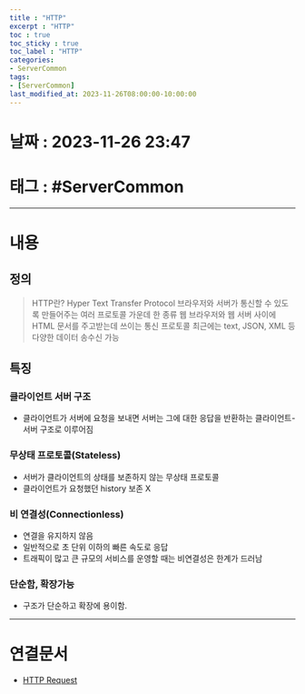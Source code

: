 ```yaml
---
title : "HTTP"
excerpt : "HTTP"
toc : true
toc_sticky : true
toc_label : "HTTP"
categories:
- ServerCommon
tags:
- [ServerCommon]
last_modified_at: 2023-11-26T08:00:00-10:00:00
---
```


# 날짜 : 2023-11-26 23:47

# 태그 : #ServerCommon
---

# 내용

## 정의
> HTTP란?
>Hyper Text Transfer Protocol
>브라우저와 서버가 통신할 수 있도록 만들어주는 여러 프로토콜 가운데 한 종류
>웹 브라우저와 웹 서버 사이에 HTML 문서를 주고받는데 쓰이는 통신 프로토콜
>최근에는 text, JSON, XML 등 다양한 데이터 송수신 가능

## 특징

### 클라이언트 서버 구조
- 클라이언트가 서버에 요청을 보내면 서버는 그에 대한 응답을 반환하는 클라이언트-서버 구조로 이루어짐

### 무상태 프로토콜(Stateless)
- 서버가 클라이언트의 상태를 보존하지 않는 무상태 프로토콜
- 클라이언트가 요청했던 history 보존 X

### 비 연결성(Connectionless)
- 연결을 유지하지 않음
- 일반적으로 초 단위 이하의 빠른 속도로 응답
- 트래픽이 많고 큰 규모의 서비스를 운영할 때는 비연결성은 한계가 드러남

### 단순함, 확장가능
- 구조가 단순하고 확장에 용이함.

---

# 연결문서
- [HTTP Request](../../servercommon/servercommon-HTTP-Request)